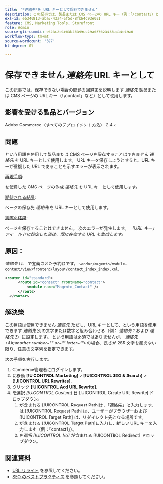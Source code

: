 ```yaml
---
title: '*連絡先*を URL キーとして保存できません'
description: この記事では、製品または CMS ページの URL キー（例：「/contact」）として*contact*を保存できない場合の問題の回避策を説明します。 URL キーを保存しようとすると、URL キーが重複した URL であることを示すエラーが表示されます。
exl-id: eb340813-aba5-43a4-af5d-8fb64c93e021
feature: CMS, Marketing Tools, Storefront
role: Admin
source-git-commit: e223c2e1063b25399cc29a087623435b414e19a6
workflow-type: tm+mt
source-wordcount: '327'
ht-degree: 0%

---
```


# 保存できません *連絡先* URL キーとして

この記事では、保存できない場合の問題の回避策を説明します *連絡先* 製品または CMS ページの URL キー（「/contact」など）として使用します。

## 影響を受ける製品とバージョン

Adobe Commerce（すべてのデプロイメント方法） 2.4.x

## 問題

という用語を使用して製品または CMS ページを保存することはできません *連絡先* を URL キーとして使用します。 URL キーを保存しようとすると、URL キーが重複した URL であることを示すエラーが表示されます。

<u>再現手順</u>:

を使用した CMS ページの作成 *連絡先* を URL キーとして使用します。

<u>期待される結果</u>:

ページの保存先 *連絡先* を URL キーとして使用します。

<u>実際の結果</u>:

ページを保存することはできません。 次のエラーが発生します。 *「URL キー」フィールドに指定した値は、既に存在する URL を生成します。*

## 原因：

*連絡先* は、で定義された予約語です。 `vendor/magento/module-contact/view/frontend/layout/contact_index_index.xml`.

```xml
<router id="standard">
      <route id="contact" frontName="contact">
          <module name="Magento_Contact" />
      </route>
  </router>
```

## 解決策

この用語は使用できません *連絡先* ただし、URL キーとして、という用語を使用できます *連絡先* 別の文字または数字と組み合わせる（例： *連絡先 1* および *連絡先 2*）に設定します。 という用語は必須ではありませんが、 *連絡先+\&lt;another number=&quot;&quot; or=&quot;&quot; letter=&quot;&quot;>*&#x200B;の場合、長さが 255 文字を超えない限り、任意の文字列を指定できます。

次の手順を実行します。

1. Commerce管理者にログインします。
1. に移動 **[!UICONTROL Marketing]** > **[!UICONTROL SEO & Search]** > **[!UICONTROL URL Rewrites]**.
1. クリック **[!UICONTROL Add URL Rewrite]**.
1. を選択 *[!UICONTROL Custom]* 日 [!UICONTROL Create URL Rewrite] ドロップダウン。
   1. が含まれる [!UICONTROL Request Path]は、「連絡先」と入力します。 は [!UICONTROL Request Path] は、ユーザーがブラウザーおよび [!UICONTROL Target Path] は、リダイレクト先となる場所です。
   1. が含まれる [!UICONTROL Target Path]に入力し、新しい URL キーを入力します（例：「contact1」）。
   1. を選択 *[!UICONTROL No]* が含まれる [!UICONTROL Redirect] ドロップダウン。

## 関連資料

* [URL リライト](https://docs.magento.com/user-guide/marketing/url-rewrite.html) を参照してください。
* [SEO のベストプラクティス](https://docs.magento.com/user-guide/marketing/seo-best-practices.html) を参照してください。
